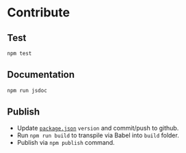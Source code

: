 
# Contribute

## Test

```bash
npm test
```

## Documentation

```bash
npm run jsdoc
```

## Publish

- Update [`package.json`](./package.json) `version` and commit/push to github.
- Run `npm run build` to transpile via Babel into `build` folder.
- Publish via `npm publish` command.

